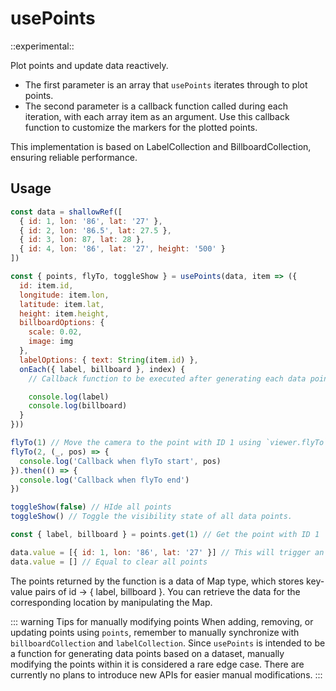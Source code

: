# usePoints

::experimental::

Plot points and update data reactively.

- The first parameter is an array that `usePoints` iterates through to plot points.
- The second parameter is a callback function called during each iteration, with each array item as an argument. Use this callback function to customize the markers for the plotted points.

This implementation is based on LabelCollection and BillboardCollection, ensuring reliable performance.

## Usage

```js
const data = shallowRef([
  { id: 1, lon: '86', lat: '27' },
  { id: 2, lon: '86.5', lat: 27.5 },
  { id: 3, lon: 87, lat: 28 },
  { id: 4, lon: '86', lat: '27', height: '500' }
])

const { points, flyTo, toggleShow } = usePoints(data, item => ({
  id: item.id,
  longitude: item.lon,
  latitude: item.lat,
  height: item.height,
  billboardOptions: {
    scale: 0.02,
    image: img
  },
  labelOptions: { text: String(item.id) },
  onEach({ label, billboard }, index) {
    // Callback function to be executed after generating each data point.

    console.log(label)
    console.log(billboard)
  }
}))

flyTo(1) // Move the camera to the point with ID 1 using `viewer.flyTo`.
flyTo(2, (_, pos) => {
  console.log('Callback when flyTo start', pos)
}).then(() => {
  console.log('Callback when flyTo end')
})

toggleShow(false) // HIde all points
toggleShow() // Toggle the visibility state of all data points.

const { label, billboard } = points.get(1) // Get the point with ID 1

data.value = [{ id: 1, lon: '86', lat: '27' }] // This will trigger an update, clearing the previous data points.
data.value = [] // Equal to clear all points
```

The points returned by the function is a data of Map type, which stores key-value pairs of id -> { label, billboard }. You can retrieve the data for the corresponding location by manipulating the Map.

::: warning Tips for manually modifying points
When adding, removing, or updating points using `points`, remember to manually synchronize with `billboardCollection` and `labelCollection`.
Since `usePoints` is intended to be a function for generating data points based on a dataset, manually modifying the points within it is considered a rare edge case. There are currently no plans to introduce new APIs for easier manual modifications.
:::
